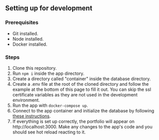 ## Setting up for development

### Prerequisites

- Git installed.
- Node installed.
- Docker installed.

### Steps

1. Clone this repository.
2. Run `npm i` inside the app directory.
3. Create a directory called "container" inside the database directory.
4. Create a .env file at the root of the cloned directory and follow the example at the bottom of this page to fill it out. You can skip the ssl certificate variables as they are not used in the development environment.
5. Run the app with `docker-compose up`.
6. Connect to the app container and initialize the database by following [these instructions](/database-and-migrations#Initialization).
7. If everything is set up correctly, the portfolio will appear on http://localhost:3000. Make any changes to the app's code and you should see hot reload reacting to it.
